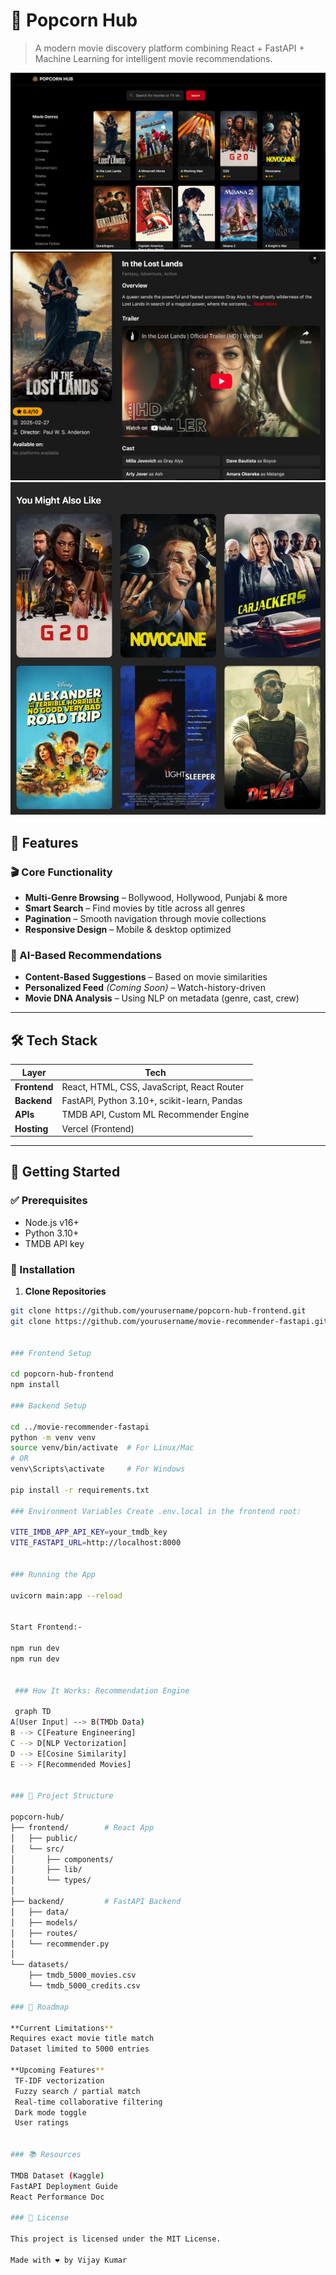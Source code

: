 # 🍿 Popcorn Hub

> A modern movie discovery platform combining React + FastAPI + Machine Learning for intelligent movie recommendations.

<img src="src/assets/Popcorn-Hub.png" alt="PopcornHub Output" />
<img src="src/assets/Movei-Card.png" alt="Movie Card" />
<img src="src/assets/Recommendations.png" alt="Movie Suggestions" />

## 🌟 Features

### 🎬 Core Functionality
- **Multi-Genre Browsing** – Bollywood, Hollywood, Punjabi & more
- **Smart Search** – Find movies by title across all genres
- **Pagination** – Smooth navigation through movie collections
- **Responsive Design** – Mobile & desktop optimized

### 🤖 AI-Based Recommendations
- **Content-Based Suggestions** – Based on movie similarities
- **Personalized Feed** *(Coming Soon)* – Watch-history-driven
- **Movie DNA Analysis** – Using NLP on metadata (genre, cast, crew)

---

## 🛠️ Tech Stack

| Layer        | Tech                                                                 |
|--------------|----------------------------------------------------------------------|
| **Frontend** | React, HTML, CSS, JavaScript, React Router                           |
| **Backend**  | FastAPI, Python 3.10+, scikit-learn, Pandas                          |
| **APIs**     | TMDB API, Custom ML Recommender Engine                               |
| **Hosting**  | Vercel (Frontend)                                                    |

---

## 🚀 Getting Started

### ✅ Prerequisites
- Node.js v16+
- Python 3.10+
- TMDB API key

### 🧩 Installation

1. **Clone Repositories**
```bash
git clone https://github.com/yourusername/popcorn-hub-frontend.git
git clone https://github.com/yourusername/movie-recommender-fastapi.git


### Frontend Setup

cd popcorn-hub-frontend
npm install

### Backend Setup

cd ../movie-recommender-fastapi
python -m venv venv
source venv/bin/activate  # For Linux/Mac
# OR
venv\Scripts\activate     # For Windows

pip install -r requirements.txt

### Environment Variables Create .env.local in the frontend root:

VITE_IMDB_APP_API_KEY=your_tmdb_key
VITE_FASTAPI_URL=http://localhost:8000


### Running the App

uvicorn main:app --reload


Start Frontend:-

npm run dev
npm run dev


 ### How It Works: Recommendation Engine

 graph TD
A[User Input] --> B(TMDb Data)
B --> C[Feature Engineering]
C --> D[NLP Vectorization]
D --> E[Cosine Similarity]
E --> F[Recommended Movies]


### 📁 Project Structure

popcorn-hub/
├── frontend/        # React App
│   ├── public/      
│   └── src/         
│       ├── components/
│       ├── lib/
│       └── types/
│
├── backend/         # FastAPI Backend
│   ├── data/
│   ├── models/
│   ├── routes/
│   └── recommender.py
│
└── datasets/
    ├── tmdb_5000_movies.csv
    └── tmdb_5000_credits.csv

### 🚧 Roadmap

**Current Limitations**
Requires exact movie title match
Dataset limited to 5000 entries

**Upcoming Features**
 TF-IDF vectorization
 Fuzzy search / partial match
 Real-time collaborative filtering
 Dark mode toggle
 User ratings


### 📚 Resources

TMDB Dataset (Kaggle)
FastAPI Deployment Guide
React Performance Doc

### 📜 License

This project is licensed under the MIT License.

Made with ❤️ by Vijay Kumar